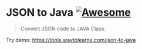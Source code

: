 # JSON to Java [![Awesome](https://cdn.rawgit.com/sindresorhus/awesome/d7305f38d29fed78fa85652e3a63e154dd8e8829/media/badge.svg)](https://github.com/sindresorhus/awesome)

>Convert JSON code to JAVA Class.

Try demo: https://tools.waytolearnx.com/json-to-java
